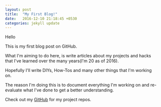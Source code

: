 ```yaml
---
layout: post
title:  "My First Blog!"
date:   2016-12-10 21:18:45 +0530
categories: jekyll update
---
```


Hello


  This is my first blog post on GitHub.

What I'm aiming to do here, is write articles about my projects and hacks that I've learned over the many years(I'm 20 as of 2016).

Hopefully I'll write DIYs, How-Tos and many other things that I'm working on.

The reason I'm doing this is to document everything I'm working on and re-evaluate what I've done to get a better understanding.

Check out my [GitHub](http://github.com/parasitecruuncher) for my project repos.
